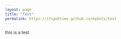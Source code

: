 ```yaml
---
layout: page
title: "Test"
permalink: https://itsgohtime.github.io/mybots/test
---
```


this is a test
